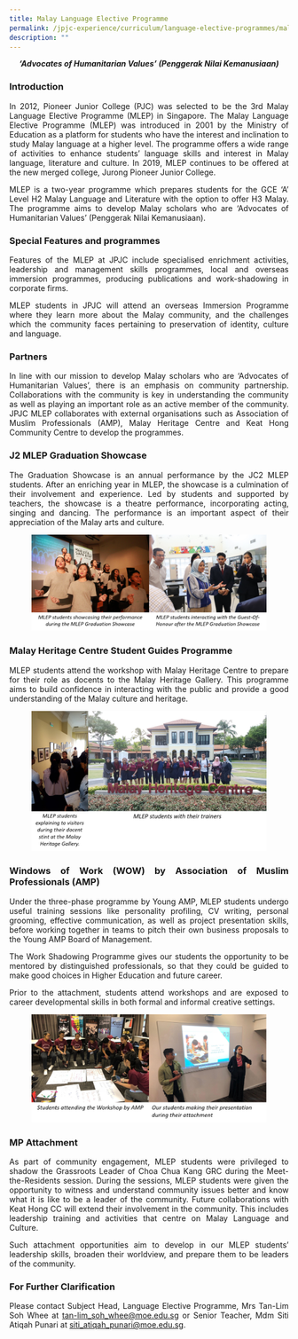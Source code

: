 ```yaml
---
title: Malay Language Elective Programme
permalink: /jpjc-experience/curriculum/language-elective-programmes/malay/
description: ""
---
```

<div align=justify>

<p><i><strong><center>‘Advocates of Humanitarian Values’ (Penggerak Nilai Kemanusiaan)</center></strong></i></p>

<h3><strong>Introduction</strong></h3>
<p>
In 2012, Pioneer Junior College (PJC) was selected to be the 3rd Malay Language Elective Programme (MLEP) in Singapore. The Malay Language Elective Programme (MLEP) was introduced in 2001 by the Ministry of Education as a platform for students who have the interest and inclination to study Malay language at a higher level. The programme offers a wide range of activities to enhance students’ language skills and interest in Malay language, literature and culture. In 2019, MLEP continues to be offered at the new merged college, Jurong Pioneer Junior College.</p>

<p>
MLEP is a two-year programme which prepares students for the GCE ‘A’ Level H2 Malay Language and Literature with the option to offer H3 Malay. The programme aims to develop Malay scholars who are ‘Advocates of Humanitarian Values’ (Penggerak Nilai Kemanusiaan).</p>

<h3><strong>Special Features and programmes</strong></h3>
<p>
Features of the MLEP at JPJC include specialised enrichment activities, leadership and management skills programmes, local and overseas immersion programmes, producing publications and work-shadowing in corporate firms.</p>

<p>
MLEP students in JPJC will attend an overseas Immersion Programme where they learn more about the Malay community, and the challenges which the community faces pertaining to preservation of identity, culture and language.</p>

<h3><strong>Partners</strong></h3>
<p>
In line with our mission to develop Malay scholars who are ‘Advocates of Humanitarian Values’, there is an emphasis on community partnership. Collaborations with the community is key in understanding the community as well as playing an important role as an active member of the community. JPJC MLEP collaborates with external organisations such as Association of Muslim Professionals (AMP), Malay Heritage Centre and Keat Hong Community Centre to develop the programmes.</p>

<h3><strong>J2 MLEP Graduation Showcase</strong></h3>
<p>
The Graduation Showcase is an annual performance by the JC2 MLEP students. After an enriching year in MLEP, the showcase is a culmination of their involvement and experience. Led by students and supported by teachers, the showcase is a theatre performance, incorporating acting, singing and dancing. The performance is an important aspect of their appreciation of the Malay arts and culture.</p>

<figure>	
<img src="/images/mlep1.png"></figure>

<h3><strong>Malay Heritage Centre Student Guides Programme</strong></h3>
<p>
MLEP students attend the workshop with Malay Heritage Centre to prepare for their role as docents to the Malay Heritage Gallery. This programme aims to build confidence in interacting with the public and provide a good understanding of the Malay culture and heritage.</p>

<figure>
<img src="/images/MLEP%201.png"></figure>

<h3><strong>Windows of Work (WOW) by Association of Muslim Professionals (AMP)</strong></h3>
<p>
Under the three-phase programme by Young AMP, MLEP students undergo useful training sessions like personality profiling, CV writing, personal grooming, effective communication, as well as project presentation skills, before working together in teams to pitch their own business proposals to the Young AMP Board of Management.</p>

<p>
The Work Shadowing Programme gives our students the opportunity to be mentored by distinguished professionals, so that they could be guided to make good choices in Higher Education and future career.</p>

<p>
Prior to the attachment, students attend workshops and are exposed to career developmental skills in both formal and informal creative settings.</p>

<figure>
<img src="/images/MLEP%202.png"></figure>

<h3><strong>MP Attachment</strong></h3>
<p>
As part of community engagement, MLEP students were privileged to shadow the Grassroots Leader of Choa Chua Kang GRC during the Meet-the-Residents session. During the sessions, MLEP students were given the opportunity to witness and understand community issues better and know what it is like to be a leader of the community. Future collaborations with Keat Hong CC will extend their involvement in the community. This includes leadership training and activities that centre on Malay Language and Culture.</p>

<p>
Such attachment opportunities aim to develop in our MLEP students’ leadership skills, broaden their worldview, and prepare them to be leaders of the community.</p>

<h3><strong>For Further Clarification</strong></h3>
<p>Please contact Subject Head, Language Elective Programme, Mrs Tan-Lim Soh Whee at <a href="mailto:tan-lim_soh_whee@moe.edu.sg">tan-lim_soh_whee@moe.edu.sg</a> or Senior Teacher, Mdm Siti Atiqah Punari at <a href="mailto:siti_atiqah_punari@moe.edu.sg">siti_atiqah_punari@moe.edu.sg</a>.</p>
